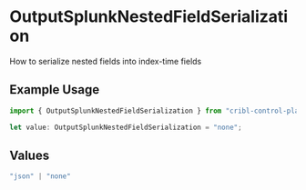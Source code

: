 # OutputSplunkNestedFieldSerialization

How to serialize nested fields into index-time fields

## Example Usage

```typescript
import { OutputSplunkNestedFieldSerialization } from "cribl-control-plane/models";

let value: OutputSplunkNestedFieldSerialization = "none";
```

## Values

```typescript
"json" | "none"
```